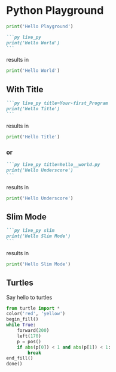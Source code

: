 # Python Playground

```py live_py title=python__playground.py id=74ad0e89-c086-4d88-af83-f9c93e23078c
print('Hello Playground')
```


````md
```py live_py
print('Hello World')
```
````

results in

```py live_py
print('Hello World')
```

## With Title


````md
```py live_py title=Your-first_Program
print('Hello Title')
```
````

results in

```py live_py title=Your-first_Program
print('Hello Title')
```

### or

````md
```py live_py title=hello__world.py
print('Hello Underscore')
```
````

results in

```py live_py title=hello__world.py
print('Hello Underscore')
```


## Slim Mode


````md
```py live_py slim
print('Hello Slim Mode')
```
````

results in

```py live_py slim
print('Hello Slim Mode')
```

## Turtles

Say hello to turtles

```py live_py title=turtle.py
from turtle import *
color('red', 'yellow')
begin_fill()
while True:
    forward(200)
    left(170)
    p = pos()
    if abs(p[0]) < 1 and abs(p[1]) < 1:
        break
end_fill()
done()
```